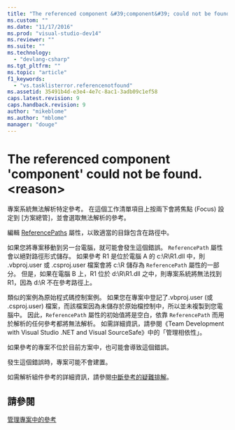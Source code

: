 ```yaml
---
title: "The referenced component &#39;component&#39; could not be found. &lt;reason&gt; | Microsoft Docs"
ms.custom: ""
ms.date: "11/17/2016"
ms.prod: "visual-studio-dev14"
ms.reviewer: ""
ms.suite: ""
ms.technology: 
  - "devlang-csharp"
ms.tgt_pltfrm: ""
ms.topic: "article"
f1_keywords: 
  - "vs.tasklisterror.referencenotfound"
ms.assetid: 35491b4d-e3e4-4e7c-8ac1-3adb09c1ef58
caps.latest.revision: 9
caps.handback.revision: 9
author: "mikeblome"
ms.author: "mblome"
manager: "douge"
---
```

# The referenced component &#39;component&#39; could not be found. &lt;reason&gt;
專案系統無法解析特定參考。  在這個工作清單項目上按兩下會將焦點 \(Focus\) 設定到 \[方案總管\]，並會選取無法解析的參考。  
  
 編輯 [ReferencePaths](http://msdn.microsoft.com/zh-tw/8e549b39-7256-456a-8fd7-089b23facf9c) 屬性，以致適當的目錄包含在路徑中。  
  
 如果您將專案移動到另一台電腦，就可能會發生這個錯誤。  `ReferencePath` 屬性會以絕對路徑形式儲存。  如果參考 R1 是位於電腦 A 的 c:\\R\\R1.dll 中，則 .vbproj.user 或 .csproj.user 檔案會將 c:\\R 儲存為 `ReferencePath` 屬性的一部分。  但是，如果在電腦 B 上，R1 位於 d:\\R\\R1.dll 之中，則專案系統將無法找到 R1，因為 d:\\R 不在參考路徑上。  
  
 類似的案例為原始程式碼控制案例。  如果您在專案中登記了.vbproj.user \(或 .csproj.user\) 檔案，而該檔案因為未儲存於原始檔控制中，所以並未複製到您電腦中。  因此，`ReferencePath` 屬性的初始值將是空白，依靠 `ReferencePath` 而用於解析的任何參考都將無法解析。  如需詳細資訊，請參閱《Team Development with Visual Studio .NET and Visual SourceSafe》中的「管理相依性」。  
  
 如果參考的專案不位於目前方案中，也可能會導致這個錯誤。  
  
 發生這個錯誤時，專案可能不會建置。  
  
 如需解析組件參考的詳細資訊，請參閱[中斷參考的疑難排解](../ide/troubleshooting-broken-references.md)。  
  
## 請參閱  
 [管理專案中的參考](../ide/managing-references-in-a-project.md)